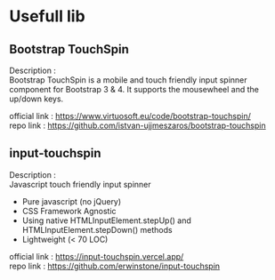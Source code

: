 # Usefull lib 

## Bootstrap TouchSpin
Description :   
Bootstrap TouchSpin is a mobile and touch friendly input spinner component for Bootstrap 3 & 4. It supports the mousewheel and the up/down keys.
    
official link : https://www.virtuosoft.eu/code/bootstrap-touchspin/   
repo link : https://github.com/istvan-ujjmeszaros/bootstrap-touchspin 


## input-touchspin
Description :  
Javascript touch friendly input spinner  
  -  Pure javascript (no jQuery)  
  -  CSS Framework Agnostic  
  -  Using native HTMLInputElement.stepUp() and HTMLInputElement.stepDown() methods  
  -  Lightweight (< 70 LOC)  

official link : https://input-touchspin.vercel.app/   
repo link : https://github.com/erwinstone/input-touchspin
